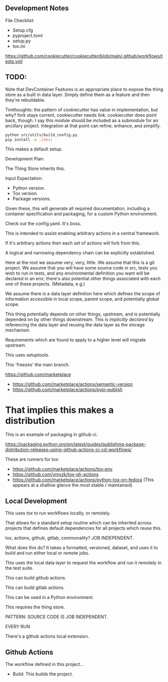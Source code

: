 
## Development Notes

File Checklist:

* Setup.cfg
* pyproject.toml
* setup.py
* tox.ini

https://github.com/cookiecutter/cookiecutter/blob/main/.github/workflows/tests.yml

## TODO:
Note that DevContainer Features is an appropriate place to expose the thing store as a built in data layer.
Simply define them as a feature and then they're rebuildable.

Timthoughts: the pattern of cookiecutter has value in implementation, but why? fork stays current, cookiecutter needs link. cookiecutter does point back, though. I say this module should be included as a submodule for an ancillary project. Integration at that point can refine, enhance, and simplify.

```sh
python src/utils/build_config.py
pip install -e .[dev]
```

This makes a default setup.

Development Plan:

The Thing Store inherits this.

Input Expectation:

* Python version.
* Tox version.
* Package versions.

Given these, this will generate all required documentation, including a container specification and packaging, for a custom Python environment.

Check out the config.yaml. It's boss.

This is intended to assist enabling arbitrary actions in a central framework.

If it's arbitrary actions then each *set* of actions will fork from this.

A logical and narrowing dependency chain can be explicitly established.

Here at the root we assume very, very, little. We assume that this is a git project. We assume that you will have some source code in src, tests you wish to run in tests, and any environmental definition you want will be declared in an env; there's also potential other things associated with each one of these projects. (Metadata, e.g.)

We assume there is a data layer definition here which defines the scope of information accessible in local scope, parent scope, and potentially global scope.

This thing potentially depends on other things, upstream, and is potentially depended on by other things downstream. This is *implicitly declared* by referencing the data layer and reusing the data layer as the storage mechanism.

Requirements which are found to apply to a higher level will migrate upstream.

This uses setuptools.

This 'freezes' the main branch.

https://github.com/marketplace

* https://github.com/marketplace/actions/semantic-version
* https://github.com/marketplace/actions/pypi-publish
# That implies this makes a distribution

This is an example of packaging in github ci.

https://packaging.python.org/en/latest/guides/publishing-package-distribution-releases-using-github-actions-ci-cd-workflows/


These are runners for tox:
* https://github.com/marketplace/actions/tox-env
* https://github.com/ymyzk/tox-gh-actions
* https://github.com/marketplace/actions/python-tox-on-fedora (This appears at a shallow glance the most stable / maintained)



## Local Development

This uses *tox* to run workflows locally, or remotely.

That allows for a standard setup routine which can be inherited across projects that defines default dependencies for all projects which reuse this.

tox, actions, github, gitlab, commonality? JOB INDEPENDENT.

What does this do? It takes a formatted, versioned, dataset, and uses it to build and run either local or remote jobs.

This uses the local data layer to request the workflow and run it remotely in the test suite.

This can build github actions.

This can build gitlab actions.

This can be used in a Python environment.

This requires the thing store.


PATTERN: SOURCE CODE IS JOB INDEPENDENT.

EVERY RUN

There's a github actions local extension.

## Github Actions

The workflow defined in this project...

* Build: This builds the project.